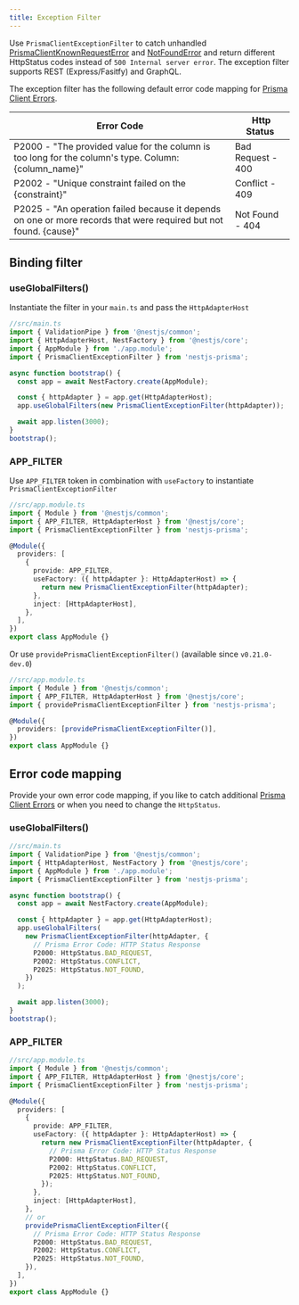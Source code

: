 ```yaml
---
title: Exception Filter
---
```


Use `PrismaClientExceptionFilter` to catch unhandled [PrismaClientKnownRequestError](https://www.prisma.io/docs/reference/api-reference/error-reference#prisma-client-query-engine) and [NotFoundError](https://www.prisma.io/docs/reference/api-reference/prisma-client-reference#finduniqueorthrow) and return different HttpStatus codes instead of `500 Internal server error`. The exception filter supports REST (Express/Fasitfy) and GraphQL.

The exception filter has the following default error code mapping for [Prisma Client Errors](https://www.prisma.io/docs/reference/api-reference/error-reference#prisma-client-query-engine).

| Error Code                                                                                                        |  Http Status      |
| ----------------------------------------------------------------------------------------------------------------- | ----------------- |
| P2000 - "The provided value for the column is too long for the column's type. Column: {column_name}"              | Bad Request - 400 |
| P2002 - "Unique constraint failed on the {constraint}"                                                            | Conflict - 409    |
| P2025 - "An operation failed because it depends on one or more records that were required but not found. {cause}" | Not Found - 404   |

## Binding filter

### useGlobalFilters()

Instantiate the filter in your `main.ts` and pass the `HttpAdapterHost`

```ts
//src/main.ts
import { ValidationPipe } from '@nestjs/common';
import { HttpAdapterHost, NestFactory } from '@nestjs/core';
import { AppModule } from './app.module';
import { PrismaClientExceptionFilter } from 'nestjs-prisma';

async function bootstrap() {
  const app = await NestFactory.create(AppModule);

  const { httpAdapter } = app.get(HttpAdapterHost);
  app.useGlobalFilters(new PrismaClientExceptionFilter(httpAdapter));

  await app.listen(3000);
}
bootstrap();
```

### APP_FILTER

Use `APP_FILTER` token in combination with `useFactory` to instantiate `PrismaClientExceptionFilter`

```ts
//src/app.module.ts
import { Module } from '@nestjs/common';
import { APP_FILTER, HttpAdapterHost } from '@nestjs/core';
import { PrismaClientExceptionFilter } from 'nestjs-prisma';

@Module({
  providers: [
    {
      provide: APP_FILTER,
      useFactory: ({ httpAdapter }: HttpAdapterHost) => {
        return new PrismaClientExceptionFilter(httpAdapter);
      },
      inject: [HttpAdapterHost],
    },
  ],
})
export class AppModule {}
```

Or use `providePrismaClientExceptionFilter()` (available since `v0.21.0-dev.0`)

```ts
//src/app.module.ts
import { Module } from '@nestjs/common';
import { APP_FILTER, HttpAdapterHost } from '@nestjs/core';
import { providePrismaClientExceptionFilter } from 'nestjs-prisma';

@Module({
  providers: [providePrismaClientExceptionFilter()],
})
export class AppModule {}
```

## Error code mapping

Provide your own error code mapping, if you like to catch additional [Prisma Client Errors](https://www.prisma.io/docs/reference/api-reference/error-reference#prisma-client-query-engine) or when you need to change the `HttpStatus`.

### useGlobalFilters()

```ts
//src/main.ts
import { ValidationPipe } from '@nestjs/common';
import { HttpAdapterHost, NestFactory } from '@nestjs/core';
import { AppModule } from './app.module';
import { PrismaClientExceptionFilter } from 'nestjs-prisma';

async function bootstrap() {
  const app = await NestFactory.create(AppModule);

  const { httpAdapter } = app.get(HttpAdapterHost);
  app.useGlobalFilters(
    new PrismaClientExceptionFilter(httpAdapter, {
      // Prisma Error Code: HTTP Status Response
      P2000: HttpStatus.BAD_REQUEST,
      P2002: HttpStatus.CONFLICT,
      P2025: HttpStatus.NOT_FOUND,
    })
  );

  await app.listen(3000);
}
bootstrap();
```

### APP_FILTER

```ts
//src/app.module.ts
import { Module } from '@nestjs/common';
import { APP_FILTER, HttpAdapterHost } from '@nestjs/core';
import { PrismaClientExceptionFilter } from 'nestjs-prisma';

@Module({
  providers: [
    {
      provide: APP_FILTER,
      useFactory: ({ httpAdapter }: HttpAdapterHost) => {
        return new PrismaClientExceptionFilter(httpAdapter, {
          // Prisma Error Code: HTTP Status Response
          P2000: HttpStatus.BAD_REQUEST,
          P2002: HttpStatus.CONFLICT,
          P2025: HttpStatus.NOT_FOUND,
        });
      },
      inject: [HttpAdapterHost],
    },
    // or
    providePrismaClientExceptionFilter({
      // Prisma Error Code: HTTP Status Response
      P2000: HttpStatus.BAD_REQUEST,
      P2002: HttpStatus.CONFLICT,
      P2025: HttpStatus.NOT_FOUND,
    }),
  ],
})
export class AppModule {}
```
